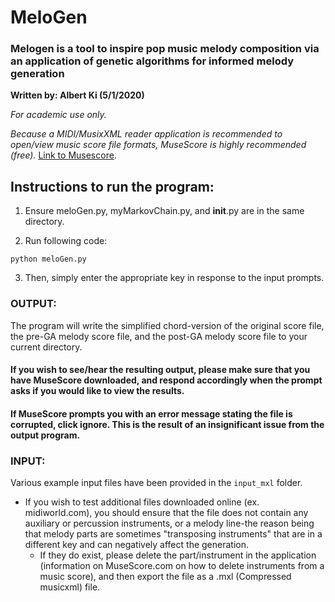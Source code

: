 
# MeloGen
### Melogen is a tool to inspire pop music melody composition via an application of genetic algorithms for informed melody generation
**Written by: Albert Ki (5/1/2020)**

*For academic use only.*

*Because a MIDI/MusixXML reader application is recommended to open/view music score file formats, MuseScore is highly recommended (free).*
[Link to Musescore](https://musescore.org/en/download).

## Instructions to run the program:
1. Ensure meloGen.py, myMarkovChain.py, and __init__.py are in the same directory.

2.  Run following code:
```
python meloGen.py
```

3. Then, simply enter the appropriate key in response to the input prompts.

### OUTPUT:
The program will write the simplified chord-version of the original score file, the pre-GA melody score file, and the post-GA melody score file to your current directory.

#### If you wish to see/hear the resulting output, please make sure that you have MuseScore downloaded, and respond accordingly when the prompt asks if you would like to view the results.

#### If MuseScore prompts you with an error message stating the file is corrupted, click ignore. This is the result of an insignificant issue from the output program.

### INPUT:
Various example input files have been provided in the `input_mxl` folder.

- If you wish to test additional files downloaded online (ex. midiworld.com), you should ensure that the file does not contain any auxiliary or percussion instruments, or a melody line-the reason being that melody parts are sometimes "transposing instruments" that are in a different key and can negatively affect the generation. 
  - If they do exist, please delete the part/instrument in the application (information on MuseScore.com on how to delete instruments from a music score), and then export the file as a .mxl (Compressed musicxml) file.

